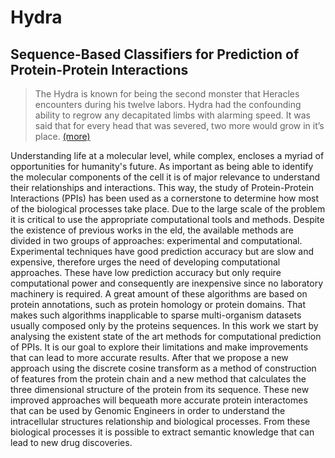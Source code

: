 # Hydra
## Sequence-Based Classifiers for Prediction of Protein-Protein Interactions


> The Hydra is known for being the second monster that Heracles encounters during his twelve labors. Hydra had the confounding ability to regrow any decapitated limbs with alarming speed. It was said that for every head that was severed, two more would grow in it’s place. [(more)](http://classicalwisdom.com/top-ten-terrifying-monsters-greek-mythology/)


Understanding life at a molecular level, while complex, encloses a myriad of opportunities for humanity's future. As important as being able to identify the molecular components of the cell it is of major relevance to understand their relationships and interactions. This way, the study of Protein-Protein Interactions (PPIs) has been used as a cornerstone to determine how most of the biological processes take place. Due to the large scale of the problem it is critical to use the appropriate computational tools and methods. Despite the existence of previous works in the eld, the available methods are divided in two groups of approaches: experimental and computational. Experimental techniques have good prediction accuracy but are slow and expensive, therefore urges the need of developing computational approaches. These have low prediction accuracy but only require computational power and consequently are inexpensive since no laboratory machinery is required. A great amount of these algorithms are based on protein annotations, such as protein homology or protein domains. That makes such algorithms inapplicable to sparse multi-organism datasets usually composed only by the proteins sequences. In this work we start by analysing the existent state of the art methods for computational prediction of PPIs. It is our goal to explore their limitations and make improvements that can lead to more accurate results. After that we propose a new approach using the discrete cosine transform as a method of construction of features from the protein chain and a new method that calculates the three dimensional structure of the protein from its sequence. These new improved approaches will bequeath more accurate protein interactomes that can be used by Genomic Engineers in order to understand the intracellular structures relationship and biological processes. From these biological processes it is possible to extract semantic knowledge that can lead to new drug discoveries. 
